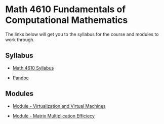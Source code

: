 # Math 4610 Fundamentals of Computational Mathematics

The links below will get you to the syllabus for the course and modules to work through.

## Syllabus

* [Math 4610 Syllabus](./syllabus/syllabus.md)

* [Pandoc](./extra_materials/pandoc_getstarted.pdf)

## Modules

* [Module - Virtualization and Virtual Machines](./modules/module_01/content/content_01.md)
  
* [Module - Matrix Multiplication Efficiecy](./modules/module_02/content/content_02.html)
